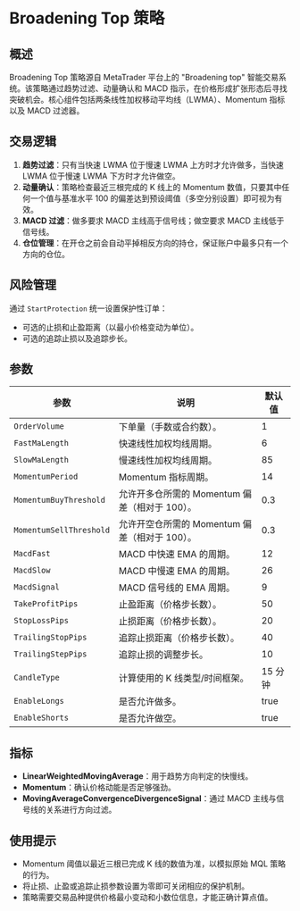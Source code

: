 # Broadening Top 策略

## 概述
Broadening Top 策略源自 MetaTrader 平台上的 "Broadening top" 智能交易系统。该策略通过趋势过滤、动量确认和 MACD 指示，在价格形成扩张形态后寻找突破机会。核心组件包括两条线性加权移动平均线（LWMA）、Momentum 指标以及 MACD 过滤器。

## 交易逻辑
1. **趋势过滤**：只有当快速 LWMA 位于慢速 LWMA 上方时才允许做多，当快速 LWMA 位于慢速 LWMA 下方时才允许做空。
2. **动量确认**：策略检查最近三根完成的 K 线上的 Momentum 数值，只要其中任何一个值与基准水平 100 的偏差达到预设阈值（多空分别设置）即可视为有效。
3. **MACD 过滤**：做多要求 MACD 主线高于信号线；做空要求 MACD 主线低于信号线。
4. **仓位管理**：在开仓之前会自动平掉相反方向的持仓，保证账户中最多只有一个方向的仓位。

## 风险管理
通过 `StartProtection` 统一设置保护性订单：
- 可选的止损和止盈距离（以最小价格变动为单位）。
- 可选的追踪止损以及追踪步长。

## 参数
| 参数 | 说明 | 默认值 |
|------|------|--------|
| `OrderVolume` | 下单量（手数或合约数）。 | 1 |
| `FastMaLength` | 快速线性加权均线周期。 | 6 |
| `SlowMaLength` | 慢速线性加权均线周期。 | 85 |
| `MomentumPeriod` | Momentum 指标周期。 | 14 |
| `MomentumBuyThreshold` | 允许开多仓所需的 Momentum 偏差（相对于 100）。 | 0.3 |
| `MomentumSellThreshold` | 允许开空仓所需的 Momentum 偏差（相对于 100）。 | 0.3 |
| `MacdFast` | MACD 中快速 EMA 的周期。 | 12 |
| `MacdSlow` | MACD 中慢速 EMA 的周期。 | 26 |
| `MacdSignal` | MACD 信号线的 EMA 周期。 | 9 |
| `TakeProfitPips` | 止盈距离（价格步长数）。 | 50 |
| `StopLossPips` | 止损距离（价格步长数）。 | 20 |
| `TrailingStopPips` | 追踪止损距离（价格步长数）。 | 40 |
| `TrailingStepPips` | 追踪止损的调整步长。 | 10 |
| `CandleType` | 计算使用的 K 线类型/时间框架。 | 15 分钟 |
| `EnableLongs` | 是否允许做多。 | true |
| `EnableShorts` | 是否允许做空。 | true |

## 指标
- **LinearWeightedMovingAverage**：用于趋势方向判定的快慢线。
- **Momentum**：确认价格动能是否足够强劲。
- **MovingAverageConvergenceDivergenceSignal**：通过 MACD 主线与信号线的关系进行方向过滤。

## 使用提示
- Momentum 阈值以最近三根已完成 K 线的数值为准，以模拟原始 MQL 策略的行为。
- 将止损、止盈或追踪止损参数设置为零即可关闭相应的保护机制。
- 策略需要交易品种提供价格最小变动和小数位信息，才能正确计算点值。
